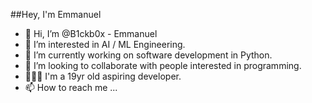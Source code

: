 ##Hey, I'm Emmanuel
- 👋 Hi, I’m @B1ckb0x - Emmanuel
- 👀 I’m interested in AI / ML Engineering.
- 🌱 I’m currently working on software development in Python.
- 💞️ I’m looking to collaborate with people interested in programming.
- 🧑🏿‍💻 I'm a 19yr old aspiring developer.
- 📫 How to reach me ...

<!---
B1ckb0x/B1ckb0x is a ✨ special ✨ repository because its `README.md` (this file) appears on your GitHub profile.
You can click the Preview link to take a look at your changes.
--->
